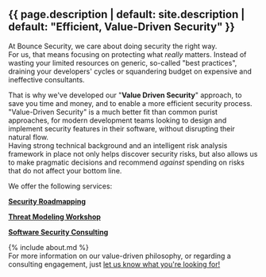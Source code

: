 ---
---

<section id="section-intro" class="evenrow">
<a id="intro" class="anchor"></a>
<div class="section">

# {{ page.description | default: site.description | default: "Efficient, Value-Driven Security" }}

</div>
</section>

<section id="section-approach" class="oddrow">
<a id="approach" class="anchor"></a>
<div class="section">

At Bounce Security, we care about doing security the right way.   
For us, that means focusing on protecting what *really* matters. Instead of wasting your limited resources on generic, so-called "best practices", draining your developers' cycles or squandering budget on expensive and ineffective consultants.  

That is why we've developed our "**Value Driven Security**" approach, to save you time and money, and to enable a more efficient security process.   
"Value-Driven Security" is a much better fit than common purist approaches, for modern development teams looking to design and implement security features in their software, without disrupting their natural flow.   
Having strong technical background and an intelligent risk analysis framework in place not only helps discover security risks, but also allows us to make pragmatic decisions and recommend *against* spending on risks that do not affect your bottom line. 
</div>
</section>

<section id="section-services" class="evenrow">
<a id="services" class="anchor"></a>
<div class="section">

We offer the following services:   

<p><b><a href="services#roadmapping">Security Roadmapping</a></b></p>
<p><b><a href="services#tmworkshop">Threat Modeling Workshop</a></b></p>
<p><b><a href="services#consulting">Software Security Consulting</a></b></p>

</div>
</section>

<section id="section-about" class="oddrow">
<a id="about" class="anchor"></a>
{% include about.md %}
</section>

<section id="section-contact" class="evenrow">
<a id="contact" class="anchor"></a>
<div class="section">  
For more information on our value-driven philosophy, or regarding a consulting engagement, just <a href="https://forms.office.com/r/UQcj1NyLtB" target="_blank">let us know what you're looking for!</a>
</div>
</section>

